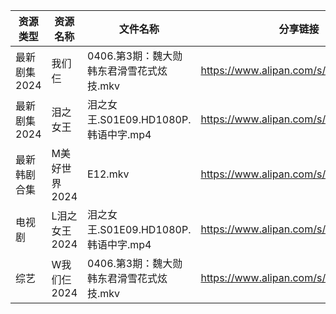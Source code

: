 | 资源类型     | 资源名称      | 文件名称                         | 分享链接                                 | 更新时间                |
| -------- | --------- | ---------------------------- | ------------------------------------ | ------------------- |
| 最新剧集2024 | 我们仨       | 0406.第3期：魏大勋韩东君滑雪花式炫技.mkv    | https://www.alipan.com/s/n37VJ5HasKZ | 2024-04-07 00:07:34 |
| 最新剧集2024 | 泪之女王      | 泪之女王.S01E09.HD1080P.韩语中字.mp4 | https://www.alipan.com/s/HxyRDH8VhTK | 2024-04-07 00:07:27 |
| 最新韩剧合集   | M美好世界2024 | E12.mkv                      | https://www.alipan.com/s/3hVi9iw3g6N | 2024-04-07 00:05:45 |
| 电视剧      | L泪之女王2024 | 泪之女王.S01E09.HD1080P.韩语中字.mp4 | https://www.alipan.com/s/GhYLZdpMfQz | 2024-04-07 00:05:31 |
| 综艺       | W我们仨2024  | 0406.第3期：魏大勋韩东君滑雪花式炫技.mkv    | https://www.alipan.com/s/dVYhFcy3TMz | 2024-04-07 00:07:08 |

